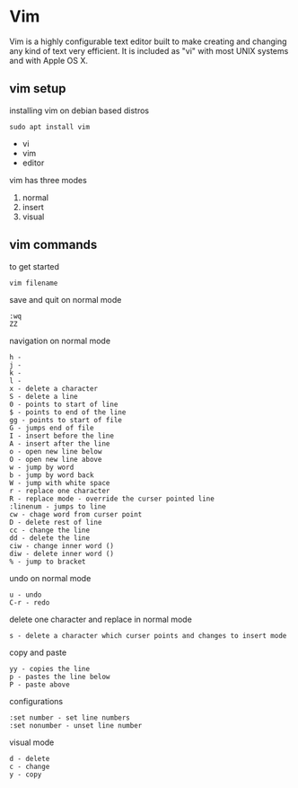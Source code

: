 # Vim

Vim is a highly configurable text editor built to make creating and changing any kind of text very efficient. It is included as "vi" with most UNIX systems and with Apple OS X.

## vim setup
installing vim on debian based distros
```
sudo apt install vim
```

- vi
- vim
- editor

vim has three modes
1. normal
2. insert
3. visual

## vim commands
 to get started
 ```
 vim filename
 ```
 save and quit on normal mode
 ```
 :wq
 ZZ
 ```
 navigation on normal mode
 ```
 h -
 j -
 k -
 l -
 x - delete a character
 S - delete a line
 0 - points to start of line
 $ - points to end of the line
 gg - points to start of file
 G - jumps end of file
 I - insert before the line
 A - insert after the line
 o - open new line below
 O - open new line above
 w - jump by word
 b - jump by word back
 W - jump with white space
 r - replace one character
 R - replace mode - override the curser pointed line
 :linenum - jumps to line
 cw - chage word from curser point
 D - delete rest of line
 cc - change the line
 dd - delete the line
 ciw - change inner word ()
 diw - delete inner word ()
 % - jump to bracket
 
 ```
 undo on normal mode
 ```
 u - undo
 C-r - redo
 ```
 delete one character and replace in normal mode
 ```
 s - delete a character which curser points and changes to insert mode
 ```
 copy and paste
 ```
 yy - copies the line
 p - pastes the line below
 P - paste above
 ```
 
 configurations
 ```
 :set number - set line numbers
 :set nonumber - unset line number
 
 ```
 
 visual mode
 ```
 d - delete
 c - change
 y - copy
 ```